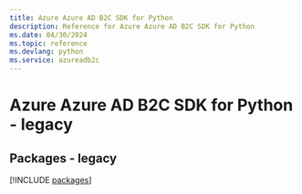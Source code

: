 ```yaml
---
title: Azure Azure AD B2C SDK for Python
description: Reference for Azure Azure AD B2C SDK for Python
ms.date: 04/30/2024
ms.topic: reference
ms.devlang: python
ms.service: azureadb2c
---
```

# Azure Azure AD B2C SDK for Python - legacy
## Packages - legacy
[!INCLUDE [packages](azure-ad-b2c-index.md)]